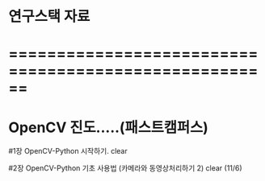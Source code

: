 # 연구스택 자료


# ======================================================
# OpenCV 진도.....(패스트캠퍼스)

#1장 OpenCV-Python 시작하기. clear

#2장 OpenCV-Python 기초 사용법 (카메라와 동영상처리하기 2) clear
(11/6)

